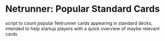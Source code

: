 # Netrunner: Popular Standard Cards

script to count popular Netrunner cards appearing in standard decks, intended to help startup players with a quick overview of maybe relevant cards
